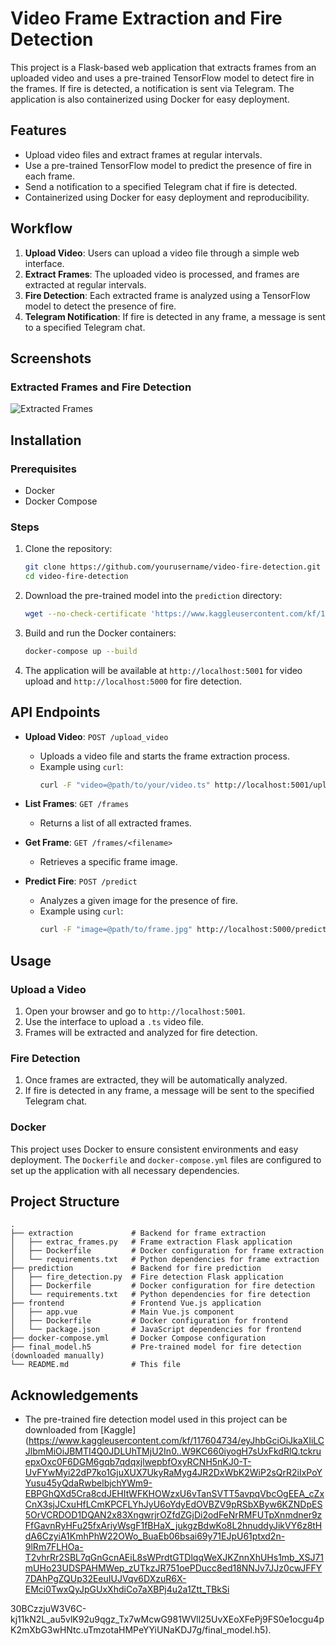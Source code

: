 # Video Frame Extraction and Fire Detection

This project is a Flask-based web application that extracts frames from an uploaded video and uses a pre-trained TensorFlow model to detect fire in the frames. If fire is detected, a notification is sent via Telegram. The application is also containerized using Docker for easy deployment.

## Features

- Upload video files and extract frames at regular intervals.
- Use a pre-trained TensorFlow model to predict the presence of fire in each frame.
- Send a notification to a specified Telegram chat if fire is detected.
- Containerized using Docker for easy deployment and reproducibility.

## Workflow

1. **Upload Video**: Users can upload a video file through a simple web interface.
2. **Extract Frames**: The uploaded video is processed, and frames are extracted at regular intervals.
3. **Fire Detection**: Each extracted frame is analyzed using a TensorFlow model to detect the presence of fire.
4. **Telegram Notification**: If fire is detected in any frame, a message is sent to a specified Telegram chat.

## Screenshots

### Extracted Frames and Fire Detection
![Extracted Frames](https://firebasestorage.googleapis.com/v0/b/chat-api-aa04a.appspot.com/o/Screenshots%2F2024-07-18.png?alt=media&token=65b934c1-04ab-4a62-b945-207151a2c10d)

## Installation

### Prerequisites

- Docker
- Docker Compose

### Steps

1. Clone the repository:
    ```sh
    git clone https://github.com/yourusername/video-fire-detection.git
    cd video-fire-detection
    ```

2. Download the pre-trained model into the `prediction` directory:
    ```sh
    wget --no-check-certificate 'https://www.kaggleusercontent.com/kf/117604734/eyJhbGciOiJkaXIiLCJlbmMiOiJBMTI4Q0JDLUhTMjU2In0..W9KC660iyogH7sUxFkdRlQ.tckruepxOxc0F6DGM6gqb7qdqxjlwepbfOxyRCNH5nKJ0-T-UvFYwMyi22dP7ko1GjuXUX7UkyRaMyg4JR2DxWbK2WiP2sQrR2iIxPoYYusu45yQdaRwbelbjchYWm9-EBPGhQXd5Cra8cdJEHItWFKHOWzxU6vTanSVTT5avpqVbcOgEEA_cZxCnX3sjJCxuHfLCmKPCFLYhJyU6oYdyEdOVBZV9pRSbXByw6KZNDpES5OrVCRDOD1DQAN2x83XngwrjrOZfdZGjDi2odFeNrRMFUTpXnmdner9zFfGavnRyHFu25fxAriyWsgF1fBHaX_jukgzBdwKo8L2hnuddyJikVY6z8tHdA6CzyiA1KmhPhW22OWo_BuaEb06bsai69y71EJpU61ptxd2n-9lRm7FLHOa-T2vhrRr2SBL7qGnGcnAEiL8sWPrdtGTDlqqWeXJKZnnXhUHs1mb_XSJ71mUHo23UDSPAHMWep_zUTkzJR751oePDucc8ed18NNJv7JJz0cwJFFY7DAhPgZQUp32EeuIUJVqv6DXzuR6X-EMci0TwxQyJpGUxXhdiCo7aXBPj4u2a1Ztt_TBkSi30BCzzjuW3V6C-kj11kN2L_au5vlK92u9qgz_Tx7wMcwG981WVll25UvXEoXFePj9FS0e1ocgu4pK2mXbG3wHNtc.uTmzotaHMPeYYiUNaKDJ7g/final_model.h5' -O prediction/final_model.h5
    ```

3. Build and run the Docker containers:
    ```sh
    docker-compose up --build
    ```

4. The application will be available at `http://localhost:5001` for video upload and `http://localhost:5000` for fire detection.

## API Endpoints

- **Upload Video**: `POST /upload_video`
    - Uploads a video file and starts the frame extraction process.
    - Example using `curl`:
        ```sh
        curl -F "video=@path/to/your/video.ts" http://localhost:5001/upload_video
        ```

- **List Frames**: `GET /frames`
    - Returns a list of all extracted frames.

- **Get Frame**: `GET /frames/<filename>`
    - Retrieves a specific frame image.

- **Predict Fire**: `POST /predict`
    - Analyzes a given image for the presence of fire.
    - Example using `curl`:
        ```sh
        curl -F "image=@path/to/frame.jpg" http://localhost:5000/predict
        ```

## Usage

### Upload a Video

1. Open your browser and go to `http://localhost:5001`.
2. Use the interface to upload a `.ts` video file.
3. Frames will be extracted and analyzed for fire detection.

### Fire Detection

1. Once frames are extracted, they will be automatically analyzed.
2. If fire is detected in any frame, a message will be sent to the specified Telegram chat.

### Docker

This project uses Docker to ensure consistent environments and easy deployment. The `Dockerfile` and `docker-compose.yml` files are configured to set up the application with all necessary dependencies.

## Project Structure

```plaintext
.
├── extraction             # Backend for frame extraction
│   ├── extrac_frames.py   # Frame extraction Flask application
│   ├── Dockerfile         # Docker configuration for frame extraction
│   └── requirements.txt   # Python dependencies for frame extraction
├── prediction             # Backend for fire prediction
│   ├── fire_detection.py  # Fire detection Flask application
│   ├── Dockerfile         # Docker configuration for fire detection
│   └── requirements.txt   # Python dependencies for fire detection
├── frontend               # Frontend Vue.js application
│   ├── app.vue            # Main Vue.js component
│   ├── Dockerfile         # Docker configuration for frontend
│   └── package.json       # JavaScript dependencies for frontend
├── docker-compose.yml     # Docker Compose configuration
├── final_model.h5         # Pre-trained model for fire detection (downloaded manually)
└── README.md              # This file
```

## Acknowledgements

- The pre-trained fire detection model used in this project can be downloaded from [Kaggle](https://www.kaggleusercontent.com/kf/117604734/eyJhbGciOiJkaXIiLCJlbmMiOiJBMTI4Q0JDLUhTMjU2In0..W9KC660iyogH7sUxFkdRlQ.tckruepxOxc0F6DGM6gqb7qdqxjlwepbfOxyRCNH5nKJ0-T-UvFYwMyi22dP7ko1GjuXUX7UkyRaMyg4JR2DxWbK2WiP2sQrR2iIxPoYYusu45yQdaRwbelbjchYWm9-EBPGhQXd5Cra8cdJEHItWFKHOWzxU6vTanSVTT5avpqVbcOgEEA_cZxCnX3sjJCxuHfLCmKPCFLYhJyU6oYdyEdOVBZV9pRSbXByw6KZNDpES5OrVCRDOD1DQAN2x83XngwrjrOZfdZGjDi2odFeNrRMFUTpXnmdner9zFfGavnRyHFu25fxAriyWsgF1fBHaX_jukgzBdwKo8L2hnuddyJikVY6z8tHdA6CzyiA1KmhPhW22OWo_BuaEb06bsai69y71EJpU61ptxd2n-9lRm7FLHOa-T2vhrRr2SBL7qGnGcnAEiL8sWPrdtGTDlqqWeXJKZnnXhUHs1mb_XSJ71mUHo23UDSPAHMWep_zUTkzJR751oePDucc8ed18NNJv7JJz0cwJFFY7DAhPgZQUp32EeuIUJVqv6DXzuR6X-EMci0TwxQyJpGUxXhdiCo7aXBPj4u2a1Ztt_TBkSi

30BCzzjuW3V6C-kj11kN2L_au5vlK92u9qgz_Tx7wMcwG981WVll25UvXEoXFePj9FS0e1ocgu4pK2mXbG3wHNtc.uTmzotaHMPeYYiUNaKDJ7g/final_model.h5).
